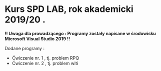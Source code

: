 # Kurs SPD LAB, rok akademicki 2019/20 .

**!! Uwaga dla prowadzącego : Programy zostały napisane w środowisku Microsoft Visual Studio 2019 !!**

Dodane programy :

 - Ćwiczenie nr. 1 , tj. problem RPQ
 - Ćwiczenie nr. 2 , tj. problem witi

